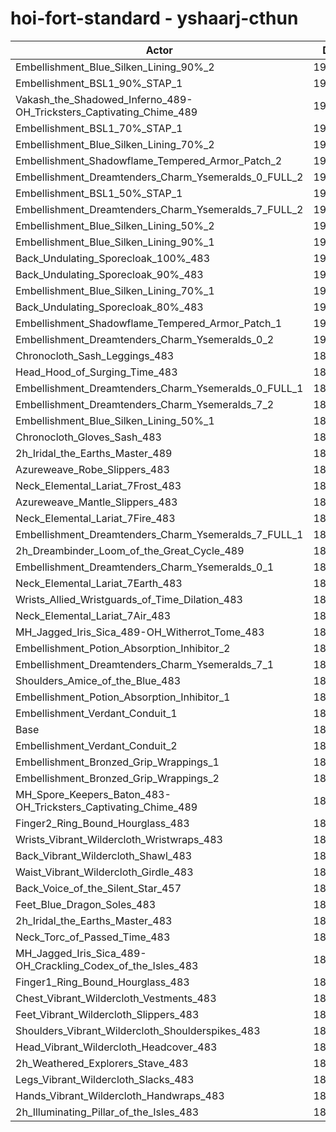 # hoi-fort-standard - yshaarj-cthun
| Actor | DPS | Increase |
|---|:---:|:---:|
|Embellishment_Blue_Silken_Lining_90%_2|194182|3.33%|
|Embellishment_BSL1_90%_STAP_1|193454|2.94%|
|Vakash_the_Shadowed_Inferno_489-OH_Tricksters_Captivating_Chime_489|192906|2.65%|
|Embellishment_BSL1_70%_STAP_1|192784|2.59%|
|Embellishment_Blue_Silken_Lining_70%_2|192688|2.53%|
|Embellishment_Shadowflame_Tempered_Armor_Patch_2|192646|2.51%|
|Embellishment_Dreamtenders_Charm_Ysemeralds_0_FULL_2|192407|2.38%|
|Embellishment_BSL1_50%_STAP_1|192022|2.18%|
|Embellishment_Dreamtenders_Charm_Ysemeralds_7_FULL_2|191788|2.06%|
|Embellishment_Blue_Silken_Lining_50%_2|191395|1.85%|
|Embellishment_Blue_Silken_Lining_90%_1|191090|1.68%|
|Back_Undulating_Sporecloak_100%_483|190894|1.58%|
|Back_Undulating_Sporecloak_90%_483|190658|1.45%|
|Embellishment_Blue_Silken_Lining_70%_1|190453|1.35%|
|Back_Undulating_Sporecloak_80%_483|190379|1.31%|
|Embellishment_Shadowflame_Tempered_Armor_Patch_1|190344|1.29%|
|Embellishment_Dreamtenders_Charm_Ysemeralds_0_2|190190|1.21%|
|Chronocloth_Sash_Leggings_483|189989|1.10%|
|Head_Hood_of_Surging_Time_483|189939|1.07%|
|Embellishment_Dreamtenders_Charm_Ysemeralds_0_FULL_1|189873|1.04%|
|Embellishment_Dreamtenders_Charm_Ysemeralds_7_2|189814|1.01%|
|Embellishment_Blue_Silken_Lining_50%_1|189648|0.92%|
|Chronocloth_Gloves_Sash_483|189642|0.91%|
|2h_Iridal_the_Earths_Master_489|189490|0.83%|
|Azureweave_Robe_Slippers_483|189386|0.78%|
|Neck_Elemental_Lariat_7Frost_483|189312|0.74%|
|Azureweave_Mantle_Slippers_483|189296|0.73%|
|Neck_Elemental_Lariat_7Fire_483|189275|0.72%|
|Embellishment_Dreamtenders_Charm_Ysemeralds_7_FULL_1|189153|0.65%|
|2h_Dreambinder_Loom_of_the_Great_Cycle_489|189038|0.59%|
|Embellishment_Dreamtenders_Charm_Ysemeralds_0_1|188851|0.49%|
|Neck_Elemental_Lariat_7Earth_483|188744|0.44%|
|Wrists_Allied_Wristguards_of_Time_Dilation_483|188730|0.43%|
|Neck_Elemental_Lariat_7Air_483|188608|0.36%|
|MH_Jagged_Iris_Sica_489-OH_Witherrot_Tome_483|188481|0.30%|
|Embellishment_Potion_Absorption_Inhibitor_2|188354|0.23%|
|Embellishment_Dreamtenders_Charm_Ysemeralds_7_1|188320|0.21%|
|Shoulders_Amice_of_the_Blue_483|188153|0.12%|
|Embellishment_Potion_Absorption_Inhibitor_1|188069|0.08%|
|Embellishment_Verdant_Conduit_1|187963|0.02%|
|Base|187925|0.00%|
|Embellishment_Verdant_Conduit_2|187863|-0.03%|
|Embellishment_Bronzed_Grip_Wrappings_1|187856|-0.04%|
|Embellishment_Bronzed_Grip_Wrappings_2|187838|-0.05%|
|MH_Spore_Keepers_Baton_483-OH_Tricksters_Captivating_Chime_489|187697|-0.12%|
|Finger2_Ring_Bound_Hourglass_483|187691|-0.12%|
|Wrists_Vibrant_Wildercloth_Wristwraps_483|187523|-0.21%|
|Back_Vibrant_Wildercloth_Shawl_483|187457|-0.25%|
|Waist_Vibrant_Wildercloth_Girdle_483|187429|-0.26%|
|Back_Voice_of_the_Silent_Star_457|187365|-0.30%|
|Feet_Blue_Dragon_Soles_483|187326|-0.32%|
|2h_Iridal_the_Earths_Master_483|187169|-0.40%|
|Neck_Torc_of_Passed_Time_483|187148|-0.41%|
|MH_Jagged_Iris_Sica_489-OH_Crackling_Codex_of_the_Isles_483|187011|-0.49%|
|Finger1_Ring_Bound_Hourglass_483|186964|-0.51%|
|Chest_Vibrant_Wildercloth_Vestments_483|186875|-0.56%|
|Feet_Vibrant_Wildercloth_Slippers_483|186872|-0.56%|
|Shoulders_Vibrant_Wildercloth_Shoulderspikes_483|186712|-0.65%|
|Head_Vibrant_Wildercloth_Headcover_483|186667|-0.67%|
|2h_Weathered_Explorers_Stave_483|186574|-0.72%|
|Legs_Vibrant_Wildercloth_Slacks_483|186549|-0.73%|
|Hands_Vibrant_Wildercloth_Handwraps_483|186224|-0.91%|
|2h_Illuminating_Pillar_of_the_Isles_483|185684|-1.19%|
